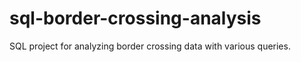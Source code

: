# sql-border-crossing-analysis
SQL project for analyzing border crossing data with various queries.
